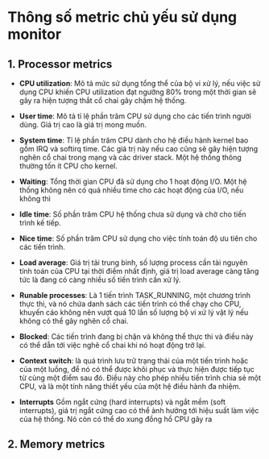 # Thông số metric chủ yếu sử dụng monitor

## 1. Processor metrics

- **CPU utilization**:  Mô tả mức sử dụng tổng thể của bộ vi xử lý, nếu việc sử dụng CPU khiến CPU utilization đạt ngưỡng 80% trong một thời gian sẽ gây ra hiện tượng thắt cổ chai gây chậm hệ thống.

- **User time**: Mô tả tỉ lệ phần trăm CPU sử dụng cho các tiến trình người dùng. Giá trị cao là giá trị mong muốn.

- **System time**: Tỉ lệ phần trăm CPU dành cho hệ điều hành kernel bao gồm IRQ và softirq time. Các giá trị này nếu cao cũng sẽ gây hiện tượng nghẽn cổ chai trong mạng và các driver stack. Một hệ thống thông thường tốn ít CPU cho kernel.

- **Waiting**: Tổng thời gian CPU đã sử dụng cho 1 hoạt động I/O. Một hệ thống không nên có quá nhiều time cho các hoạt động của I/O, nếu không thì 

- **Idle time**: Số phần trăm CPU hệ thống chưa sử dụng và chờ cho tiến trình kế tiếp.

- **Nice time**: Số phần trăm CPU sử dụng cho việc tính toán độ ưu tiên cho các tiến trình.

- **Load average**: Giá trị tải trung bình, số lượng process cần tài nguyên tính toán của CPU tại thời điểm nhất định, giá trị load average càng tăng tức là đang có càng nhiều số tiến trình cần xử lý.

- **Runable processes**: Là 1 tiến trình TASK_RUNNING, một chương trình thực thi, và nó chứa danh sách các tiến trình có thể chạy cho CPU, khuyến cáo không nên vượt quá 10 lần số lượng bộ vi xử lý vật lý nếu không có thể gây nghẽn cổ chai.

-  **Blocked**: Các tiến trình đang bị chặn và không thể thực thi và điều này có thể dẫn tới việc nghẽ cổ chai khi nó hoạt động trở lại.

- **Context switch**: là quá trình lưu trữ trạng thái của một tiến trình hoặc của một luồng, để nó có thể được khôi phục và thực hiện được tiếp tục từ cùng một điểm sau đó. Điều này cho phép nhiều tiến trình chia sẻ một CPU, và là một tính năng thiết yếu của một hệ điều hành đa nhiệm.

- **Interrupts** Gồm ngắt cứng (hard interrupts) và ngắt mềm (soft interrupts), giá trị ngắt cứng cao có thể ảnh hưởng tới hiệu suất làm việc của hệ thống. Nó còn có thể do xung đồng hồ CPU gây ra

## 2. Memory metrics


